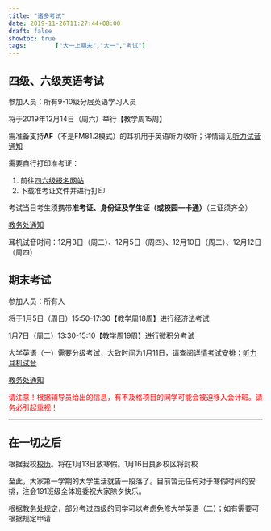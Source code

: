 ```yaml
---
title: "诸多考试"
date: 2019-11-26T11:27:44+08:00
draft: false
showtoc: true
tags:        ["大一上期末","大一","考试"]
---
```


## 四级、六级英语考试
参加人员：所有9-10级分层英语学习人员

将于2019年12月14日（周六）举行【教学周15周】

需准备支持**AF**（不是FM81.2模式）的耳机用于英语听力收听；详情请见[听力试音通知](http://wgy.btbu.edu.cn/tzgg/161772.htm)

需要自行打印准考证：

 1. 前往[四六级报名网站](http://cet-bm.neea.edu.cn)
 2. 下载准考证文件并进行打印

 考试当日考生须携带**准考证、身份证及学生证（或校园一卡通）**（三证须齐全）

[教务处通知](http://jwc.btbu.edu.cn/jwtz/161809.htm)

耳机试音时间：12月3日（周二）、12月5日（周四）、12月10日（周二）、12月12日（周四）

## 期末考试
参加人员：所有人

将于1月5日（周日）15:50-17:30【教学周18周】进行经济法考试

1月7日（周二）13:30-15:10【教学周19周】进行微积分考试

大学英语（一）需要分级考试，大致时间为1月11日，请查阅[详情考试安排](http://jwc.btbu.edu.cn/docs/2019-11/20191128170832591651.xls)；[听力耳机试音](http://wgy.btbu.edu.cn/tzgg/163884.htm)

[教务处通知](http://jwc.btbu.edu.cn/jxyx/ksgl/161450.htm)

<span style="color:red">请注意！根据辅导员给出的信息，有不及格项目的同学可能会被迫移入会计班。请务必引起重视！</span>

---

## 在一切之后

根据我校[校历](http://www.btbu.edu.cn/xysh/xl/index.htm)。将在1月13日放寒假。1月16日良乡校区将封校

至此，大家第一学期的大学生活就告一段落了。目前暂无任何对于寒假时间的安排，注会191班级全体班委祝大家除夕快乐。

根据[教务处规定](http://jwc.btbu.edu.cn/docs/20190916163421573794.doc)，部分考过四级的同学可以考虑免修大学英语（二）；如有需要可根据规定申请
